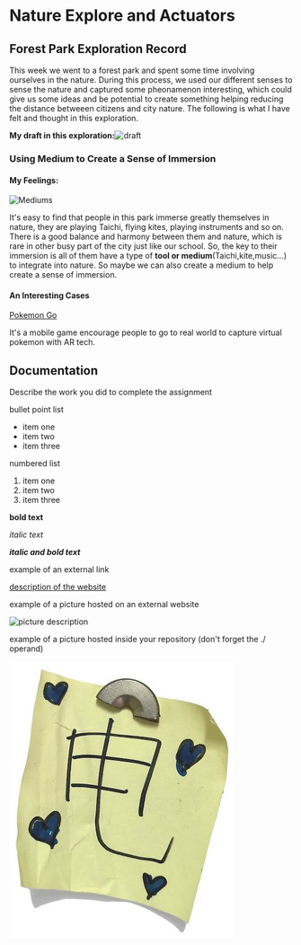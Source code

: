 # Nature Explore and Actuators

## Forest Park Exploration Record
This week we went to a forest park and spent some time involving ourselves in the nature. During this process, we used our different senses to sense the nature and captured some pheonamenon interesting, which could give us some ideas and be potential to create something helping reducing the distance betweeen citizens and city nature. The following is what I have felt and thought in this exploration.

**My draft in this exploration:**![draft](./images/draft.png) 

### Using Medium to Create a Sense of Immersion

#### My Feelings:

![Mediums](./images/Medium.png) 

It's easy to find that people in this park immerse greatly themselves in nature, they are playing Taichi, flying kites, playing instruments and so on. There is a good balance and harmony between them and nature, which is rare in other busy part of the city just like our school. So, the key to their immersion is all of them have a type of **tool or medium**(Taichi,kite,music...) to integrate into nature. So maybe we can also create a medium to help create a sense of immersion.

#### An Interesting Cases

[Pokemon Go](https://pokemongolive.com/?hl=en)

It's a mobile game encourage people to go to real world to capture virtual pokemon with AR tech.

## Documentation
Describe the work you did to complete the assignment

bullet point list
* item one
* item two
* item three

numbered list
1. item one
2. item two
3. item three

**bold text**

*italic text*

***italic and bold text***

example of an external link

[description of the website](https://www.https://www.example.com/)

example of a picture hosted on an external website

![picture description](https://djmag.com/sites/default/files/storyimages/Clara_Rockmore.jpg)

example of a picture hosted inside your repository (don't forget the ./ operand)

![picture description](./images/example.jpg)
